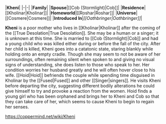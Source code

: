 |**Kheni**|
|-|-|
|**Family**|
|**Spouse**|[[Cob (Stormlight)\|Cob]]|
|**Residence**|[[Kholinar\|Kholinar]]|
|**Homeworld**|[[Roshar\|Roshar]]|
|**Universe**|[[Cosmere\|Cosmere]]|
|**Introduced In**|*[[Oathbringer\|Oathbringer]]*|

**Kheni** is a poor mother who lives in [[Kholinar\|Kholinar]] after the coming of the [[True Desolation\|True Desolation]]. She may be a human or a singer; it is unknown at this time. She is married to [[Cob (Stormlight)\|Cob]] and had a young child who was killed either during or before the fall of the city.
After her child is killed, Kheni goes into a catatonic state, staring blankly while holding onto an empty cradle. Though she may seem to not be aware of her surroundings, often remaining silent when spoken to and giving no visual signs of understanding, she does listen to those who speak to her. Her condition worries her husband greatly and he will often hover close to his wife.
[[Hoid\|Hoid]] befriends the couple while spending time disguised in Kholinar by the [[Fused\|Fused]] and other [[Singer\|singers]]. He visits Kheni before departing the city, suggesting different bodily alterations he could give himself to try and provoke a reaction from the women. Hoid finds a young girl who has been orphaned and brings her to Kheni and Cob so that they can take care of her, which seems to cause Kheni to begin to regain her senses.



https://coppermind.net/wiki/Kheni